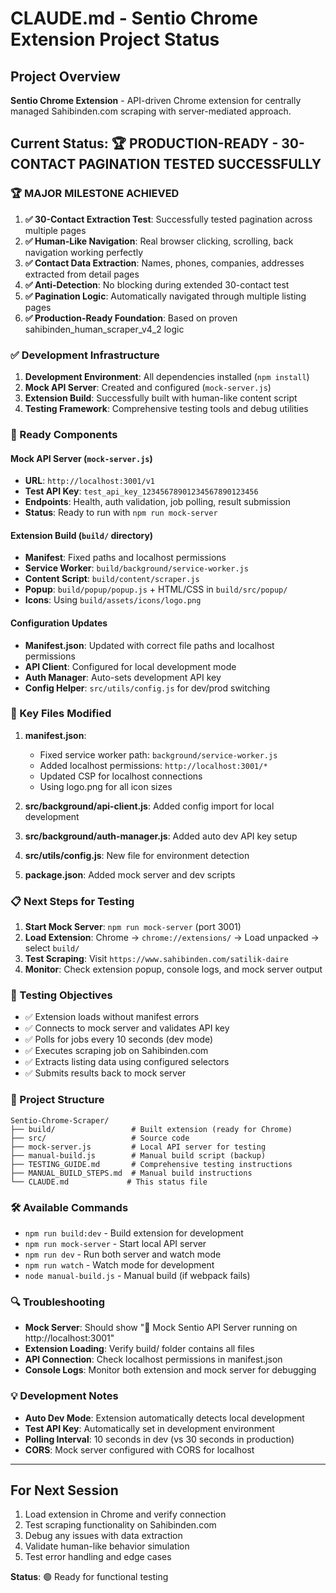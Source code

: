# CLAUDE.md - Sentio Chrome Extension Project Status

## Project Overview
**Sentio Chrome Extension** - API-driven Chrome extension for centrally managed Sahibinden.com scraping with server-mediated approach.

## Current Status: 🏆 PRODUCTION-READY - 30-CONTACT PAGINATION TESTED SUCCESSFULLY

### 🏆 MAJOR MILESTONE ACHIEVED
1. **✅ 30-Contact Extraction Test**: Successfully tested pagination across multiple pages
2. **✅ Human-Like Navigation**: Real browser clicking, scrolling, back navigation working perfectly
3. **✅ Contact Data Extraction**: Names, phones, companies, addresses extracted from detail pages
4. **✅ Anti-Detection**: No blocking during extended 30-contact test
5. **✅ Pagination Logic**: Automatically navigated through multiple listing pages
6. **✅ Production-Ready Foundation**: Based on proven sahibinden_human_scraper_v4_2 logic

### ✅ Development Infrastructure
1. **Development Environment**: All dependencies installed (`npm install`)
2. **Mock API Server**: Created and configured (`mock-server.js`) 
3. **Extension Build**: Successfully built with human-like content script
4. **Testing Framework**: Comprehensive testing tools and debug utilities

### 🚀 Ready Components

#### Mock API Server (`mock-server.js`)
- **URL**: `http://localhost:3001/v1`
- **Test API Key**: `test_api_key_12345678901234567890123456`
- **Endpoints**: Health, auth validation, job polling, result submission
- **Status**: Ready to run with `npm run mock-server`

#### Extension Build (`build/` directory)
- **Manifest**: Fixed paths and localhost permissions
- **Service Worker**: `build/background/service-worker.js`
- **Content Script**: `build/content/scraper.js` 
- **Popup**: `build/popup/popup.js` + HTML/CSS in `build/src/popup/`
- **Icons**: Using `build/assets/icons/logo.png`

#### Configuration Updates
- **Manifest.json**: Updated with correct file paths and localhost permissions
- **API Client**: Configured for local development mode
- **Auth Manager**: Auto-sets development API key
- **Config Helper**: `src/utils/config.js` for dev/prod switching

### 🔧 Key Files Modified
1. **manifest.json**: 
   - Fixed service worker path: `background/service-worker.js`
   - Added localhost permissions: `http://localhost:3001/*`
   - Updated CSP for localhost connections
   - Using logo.png for all icon sizes

2. **src/background/api-client.js**: Added config import for local development

3. **src/background/auth-manager.js**: Added auto dev API key setup

4. **src/utils/config.js**: New file for environment detection

5. **package.json**: Added mock server and dev scripts

### 📋 Next Steps for Testing
1. **Start Mock Server**: `npm run mock-server` (port 3001)
2. **Load Extension**: Chrome → `chrome://extensions/` → Load unpacked → select `build/`
3. **Test Scraping**: Visit `https://www.sahibinden.com/satilik-daire`
4. **Monitor**: Check extension popup, console logs, and mock server output

### 🎯 Testing Objectives
- ✅ Extension loads without manifest errors
- ✅ Connects to mock server and validates API key
- ✅ Polls for jobs every 10 seconds (dev mode)
- ✅ Executes scraping job on Sahibinden.com
- ✅ Extracts listing data using configured selectors
- ✅ Submits results back to mock server

### 📁 Project Structure
```
Sentio-Chrome-Scraper/
├── build/                 # Built extension (ready for Chrome)
├── src/                   # Source code
├── mock-server.js         # Local API server for testing
├── manual-build.js        # Manual build script (backup)
├── TESTING_GUIDE.md       # Comprehensive testing instructions
├── MANUAL_BUILD_STEPS.md  # Manual build instructions
└── CLAUDE.md             # This status file
```

### 🛠️ Available Commands
- `npm run build:dev` - Build extension for development
- `npm run mock-server` - Start local API server
- `npm run dev` - Run both server and watch mode
- `npm run watch` - Watch mode for development
- `node manual-build.js` - Manual build (if webpack fails)

### 🔍 Troubleshooting
- **Mock Server**: Should show "🚀 Mock Sentio API Server running on http://localhost:3001"
- **Extension Loading**: Verify build/ folder contains all files
- **API Connection**: Check localhost permissions in manifest.json
- **Console Logs**: Monitor both extension and mock server for debugging

### 💡 Development Notes
- **Auto Dev Mode**: Extension automatically detects local development
- **Test API Key**: Automatically set in development environment
- **Polling Interval**: 10 seconds in dev (vs 30 seconds in production)
- **CORS**: Mock server configured with CORS for localhost

---

## For Next Session
1. Load extension in Chrome and verify connection
2. Test scraping functionality on Sahibinden.com
3. Debug any issues with data extraction
4. Validate human-like behavior simulation
5. Test error handling and edge cases

**Status**: 🟢 Ready for functional testing